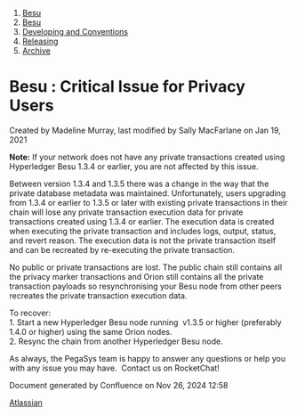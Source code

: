 1. [Besu](index.html)
2. [Besu](Besu_22151173.html)
3. [Developing and Conventions](Developing-and-Conventions_22153909.html)
4. [Releasing](Releasing_22154097.html)
5. [Archive](Archive_22154100.html)

# Besu : Critical Issue for Privacy Users

Created by Madeline Murray, last modified by Sally MacFarlane on Jan 19, 2021

**Note:** If your network does not have any private transactions created using Hyperledger Besu 1.3.4 or earlier, you are not affected by this issue.

Between version 1.3.4 and 1.3.5 there was a change in the way that the private database metadata was maintained. Unfortunately, users upgrading from 1.3.4 or earlier to 1.3.5 or later with existing private transactions in their chain will lose any private transaction execution data for private transactions created using 1.3.4 or earlier. The execution data is created when executing the private transaction and includes logs, output, status, and revert reason. The execution data is not the private transaction itself and can be recreated by re-executing the private transaction.  

No public or private transactions are lost. The public chain still contains all the privacy marker transactions and Orion still contains all the private transaction payloads so resynchronising your Besu node from other peers recreates the private transaction execution data.

To recover:  
1\. Start a new Hyperledger Besu node running  v1.3.5 or higher (preferably 1.4.0 or higher) using the same Orion nodes.  
2\. Resync the chain from another Hyperledger Besu node.

As always, the PegaSys team is happy to answer any questions or help you with any issue you may have.  Contact us on RocketChat!

Document generated by Confluence on Nov 26, 2024 12:58

[Atlassian](http://www.atlassian.com/)

